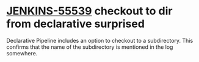 # [JENKINS-55539](https://issues.jenkins-ci.org/browse/JENKINS-55539) checkout to dir from declarative surprised

Declarative Pipeline includes an option to checkout to a subdirectory.
This confirms that the name of the subdirectory is mentioned in the
log somewhere.